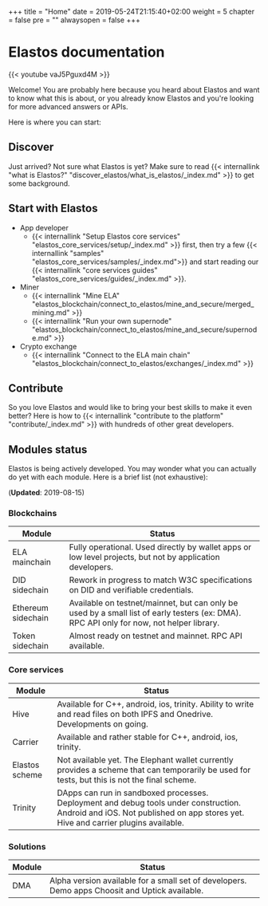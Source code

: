 +++
title = "Home"
date = 2019-05-24T21:15:40+02:00
weight = 5
chapter = false
pre = ""
alwaysopen = false
+++

# Elastos documentation

{{< youtube vaJ5Pguxd4M  >}}

Welcome! You are probably here because you heard about Elastos and want to know what this is about, or you already know Elastos and you're looking for more advanced answers or APIs.

Here is where you can start:

## Discover

Just arrived? Not sure what Elastos is yet? Make sure to read {{< internallink "what is Elastos?" "discover_elastos/what_is_elastos/_index.md" >}} to get some background.

## Start with Elastos

* App developer
    * {{< internallink "Setup Elastos core services" "elastos_core_services/setup/_index.md" >}} first, then try a few {{< internallink "samples" "elastos_core_services/samples/_index.md">}} and start reading our {{< internallink "core services guides" "elastos_core_services/guides/_index.md" >}}.
* Miner
    * {{< internallink "Mine ELA" "elastos_blockchain/connect_to_elastos/mine_and_secure/merged_mining.md" >}}
    * {{< internallink "Run your own supernode" "elastos_blockchain/connect_to_elastos/mine_and_secure/supernode.md" >}}
* Crypto exchange
    * {{< internallink "Connect to the ELA main chain" "elastos_blockchain/connect_to_elastos/exchanges/_index.md" >}}

## Contribute
So you love Elastos and would like to bring your best skills to make it even better? Here is how to {{< internallink "contribute to the platform" "contribute/_index.md" >}}  with hundreds of other great developers.

## Modules status

Elastos is being actively developed. You may wonder what you can actually do yet with each module. Here is a brief list (not exhaustive):

(**Updated**: 2019-08-15)

### Blockchains

| Module | Status |
| ------ | ------ |
| ELA mainchain | Fully operational. Used directly by wallet apps or low level projects, but not by application developers. |
| DID sidechain | Rework in progress to match W3C specifications on DID and verifiable credentials. |
| Ethereum sidechain | Available on testnet/mainnet, but can only be used by a small list of early testers (ex: DMA). RPC API only for now, not helper library. |
| Token sidechain | Almost ready on testnet and mainnet. RPC API available. |

### Core services

| Module | Status |
| ------ | ------ |
| Hive | Available for C++, android, ios, trinity. Ability to write and read files on both IPFS and Onedrive. Developments on going. |
| Carrier | Available and rather stable for C++, android, ios, trinity. |
| Elastos scheme | Not available yet. The Elephant wallet currently provides a scheme that can temporarily be used for tests, but this is not the final scheme. |
| Trinity | DApps can run in sandboxed processes. Deployment and debug tools under construction. Android and iOS. Not published on app stores yet. Hive and carrier plugins available. |

### Solutions

| Module | Status |
| ------ | ------ |
| DMA | Alpha version available for a small set of developers. Demo apps Choosit and Uptick available. |
